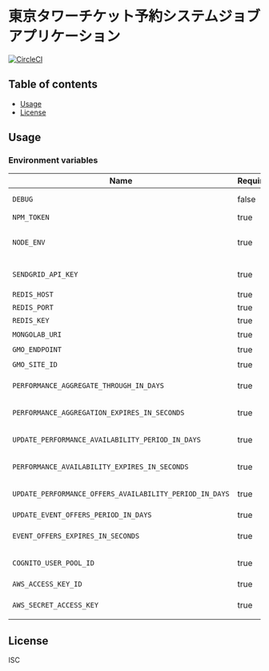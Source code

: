 # 東京タワーチケット予約システムジョブアプリケーション

[![CircleCI](https://circleci.com/gh/motionpicture/ttts-jobs.svg?style=svg)](https://circleci.com/gh/motionpicture/ttts-jobs)

## Table of contents

* [Usage](#usage)
* [License](#license)

## Usage

### Environment variables

| Name                                                    | Required | Value       | Purpose                                              |
| ------------------------------------------------------- | -------- | ----------- | ---------------------------------------------------- |
| `DEBUG`                                                 | false    | ttts-jobs:* | Debug                                                |
| `NPM_TOKEN`                                             | true     |             | NPM auth token                                       |
| `NODE_ENV`                                              | true     |             | 環境名(development,test,productionなど)              |
| `SENDGRID_API_KEY`                                      | true     |             | GMOリンク決済からの戻り先エンドポイント              |
| `REDIS_HOST`                                            | true     |             | redis host                                           |
| `REDIS_PORT`                                            | true     |             | redis port                                           |
| `REDIS_KEY`                                             | true     |             | redis key                                            |
| `MONGOLAB_URI`                                          | true     |             | mongodb接続URI                                       |
| `GMO_ENDPOINT`                                          | true     |             | GMO apiのエンドポイント                              |
| `GMO_SITE_ID`                                           | true     |             | GMO サイトID                                         |
| `PERFORMANCE_AGGREGATE_THROUGH_IN_DAYS`                 | true     |             | 何日先までパフォーマンスごとの集計データを更新するか |
| `PERFORMANCE_AGGREGATION_EXPIRES_IN_SECONDS`            | true     |             | パフォーマンスごとの集計データ保持期間               |
| `UPDATE_PERFORMANCE_AVAILABILITY_PERIOD_IN_DAYS`        | true     |             | パフォーマンス在庫状況更新期間                       |
| `PERFORMANCE_AVAILABILITY_EXPIRES_IN_SECONDS`           | true     |             | パフォーマンス在庫状況のデータ保持期間               |
| `UPDATE_PERFORMANCE_OFFERS_AVAILABILITY_PERIOD_IN_DAYS` | true     |             | パフォーマンス販売情報ごとの在庫状況更新期間         |
| `UPDATE_EVENT_OFFERS_PERIOD_IN_DAYS`                    | true     |             | イベント販売情報更新期間                             |
| `EVENT_OFFERS_EXPIRES_IN_SECONDS`                       | true     |             | イベント販売情報データ保持期間                       |
| `COGNITO_USER_POOL_ID`                                  | true     |             | 入場アカウントを管理するCognitoユーザープールID      |
| `AWS_ACCESS_KEY_ID`                                     | true     |             | AWSリソースアクセスキー                              |
| `AWS_SECRET_ACCESS_KEY`                                 | true     |             | AWSリソースアクセスシークレット                      |

## License

ISC
